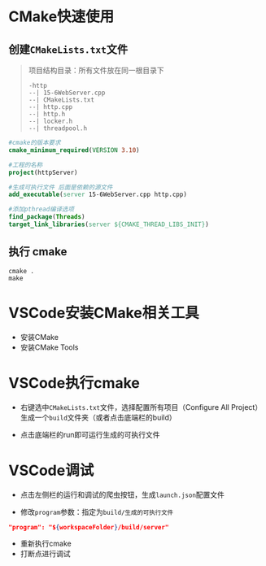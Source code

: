 # CMake快速使用

## 创建`CMakeLists.txt`文件

> 项目结构目录：所有文件放在同一根目录下
>
> ```
> -http
> --| 15-6WebServer.cpp
> --| CMakeLists.txt
> --| http.cpp
> --| http.h
> --| locker.h
> --| threadpool.h
> ```

```cmake
#cmake的版本要求
cmake_minimum_required(VERSION 3.10)

#工程的名称
project(httpServer)

#生成可执行文件 后面是依赖的源文件
add_executable(server 15-6WebServer.cpp http.cpp)

#添加pthread编译选项
find_package(Threads)
target_link_libraries(server ${CMAKE_THREAD_LIBS_INIT})
```



## 执行 cmake

```shell
cmake .
make
```



# VSCode安装CMake相关工具

- 安装CMake
- 安装CMake Tools



# VSCode执行cmake

- 右键选中`CMakeLists.txt`文件，选择配置所有项目（Configure All Project）生成一个`build`文件夹（或者点击底端栏的build）

- 点击底端栏的run即可运行生成的可执行文件



# VSCode调试

- 点击左侧栏的运行和调试的爬虫按钮，生成`launch.json`配置文件

- 修改`program`参数：指定为`build/生成的可执行文件`

```json
"program": "${workspaceFolder}/build/server"
```

- 重新执行cmake
- 打断点进行调试

